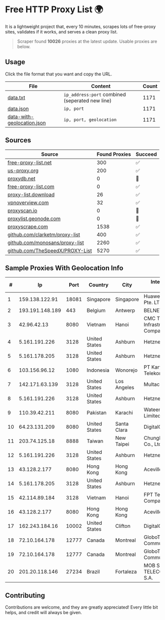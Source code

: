 
# Free HTTP Proxy List 🌍

It is a lightweight project that, every 10 minutes, scrapes lots of free-proxy sites, validates if it works, and serves a clean proxy list.


> Scraper found **10026** proxies at the latest update. Usable proxies are below.

## Usage

Click the file format that you want and copy the URL.


|File|Content|Count|
|----|-------|-----|
|[data.txt](https://raw.githubusercontent.com/themiralay/Proxy-List-World/master/data.txt)|`ip_address:port` combined (seperated new line)|1171|
|[data.json](https://raw.githubusercontent.com/themiralay/Proxy-List-World/master/data.json)|`ip, port`|1171|
|[data-with-geolocation.json](https://raw.githubusercontent.com/themiralay/Proxy-List-World/master/data-with-geolocation.json)|`ip, port, geolocation`|1171|

## Sources

|Source|Found Proxies|Succeed|
|------|-------------|-------|
|[free-proxy-list.net](https://free-proxy-list.net)|300|✅|
|[us-proxy.org](https://www.us-proxy.org)|200|✅|
|[proxydb.net](http://proxydb.net)|0|🚫|
|[free-proxy-list.com](https://free-proxy-list.com/?page=&port=&type%5B%5D=http&type%5B%5D=https&up_time=0&search=Search)|0|✅|
|[proxy-list.download](https://www.proxy-list.download/HTTP)|26|✅|
|[vpnoverview.com](https://vpnoverview.com/privacy/anonymous-browsing/free-proxy-servers)|32|✅|
|[proxyscan.io](https://www.proxyscan.io)|0|🚫|
|[proxylist.geonode.com](https://proxylist.geonode.com/api/proxy-list?limit=300&page=1&sort_by=lastChecked&sort_type=desc&protocols=http,https)|0|🚫|
|[proxyscrape.com](https://api.proxyscrape.com/v2/?request=displayproxies&protocol=http&timeout=10000&country=all&ssl=all&anonymity=all)|1538|✅|
|[github.com/clarketm/proxy-list](https://raw.githubusercontent.com/clarketm/proxy-list/master/proxy-list-raw.txt)|400|✅|
|[github.com/monosans/proxy-list](https://raw.githubusercontent.com/monosans/proxy-list/main/proxies/http.txt)|2260|✅|
|[github.com/TheSpeedX/PROXY-List](https://raw.githubusercontent.com/TheSpeedX/PROXY-List/master/http.txt)|5270|✅|


## Sample Proxies With Geolocation Info

|#|Ip|Port|Country|City|Internet Service Provider|
|-|--|----|-------|----|-------------------------|
|1|159.138.122.91|18081|Singapore|Singapore|Huawei International Pte. LTD|
|2|193.191.148.189|443|Belgium|Antwerp|BELNET|
|3|42.96.42.13|8080|Vietnam|Hanoi|CMC Telecom Infrastructure Company|
|4|5.161.191.226|3128|United States|Ashburn|Hetzner Online GmbH|
|5|5.161.178.205|3128|United States|Ashburn|Hetzner Online GmbH|
|6|103.156.96.12|1080|Indonesia|Wonorejo|PT Karya Panca Telekomunikasi|
|7|142.171.63.139|3128|United States|Los Angeles|Multacom Corporation|
|8|5.161.191.226|3128|United States|Ashburn|Hetzner Online GmbH|
|9|110.39.42.211|8080|Pakistan|Karachi|Wateen Telecom Limited|
|10|64.23.131.209|8080|United States|Santa Clara|DigitalOcean, LLC|
|11|203.74.125.18|8888|Taiwan|New Taipei|Chunghwa Telecom Co., Ltd.|
|12|5.161.191.226|3128|United States|Ashburn|Hetzner Online GmbH|
|13|43.128.2.177|8080|Hong Kong|Hong Kong|Aceville Pte.ltd|
|14|5.161.178.205|3128|United States|Ashburn|Hetzner Online GmbH|
|15|42.114.89.184|3128|Vietnam|Hanoi|FPT Telecom Company|
|16|43.128.2.177|8080|Hong Kong|Hong Kong|Aceville Pte.ltd|
|17|162.243.184.16|10002|United States|Clifton|DigitalOcean, LLC|
|18|72.10.164.178|12777|Canada|Montreal|GloboTech Communications|
|19|72.10.164.178|12777|Canada|Montreal|GloboTech Communications|
|20|201.20.118.146|27234|Brazil|Fortaleza|MOB SERVICOS DE TELECOMUNICACOES S.A.|



## Contributing

Contributions are welcome, and they are greatly appreciated! Every
little bit helps, and credit will always be given.

